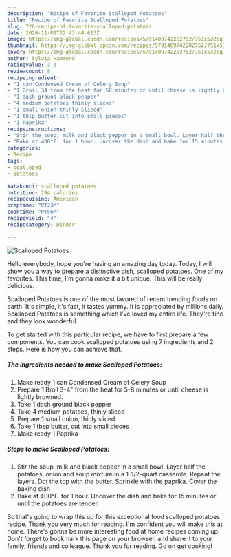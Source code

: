 ```yaml
---
description: "Recipe of Favorite Scalloped Potatoes"
title: "Recipe of Favorite Scalloped Potatoes"
slug: 726-recipe-of-favorite-scalloped-potatoes
date: 2020-11-01T22:43:44.613Z
image: https://img-global.cpcdn.com/recipes/5791409742282752/751x532cq70/scalloped-potatoes-recipe-main-photo.jpg
thumbnail: https://img-global.cpcdn.com/recipes/5791409742282752/751x532cq70/scalloped-potatoes-recipe-main-photo.jpg
cover: https://img-global.cpcdn.com/recipes/5791409742282752/751x532cq70/scalloped-potatoes-recipe-main-photo.jpg
author: Sylvia Hammond
ratingvalue: 3.3
reviewcount: 8
recipeingredient:
- "1 can Condensed Cream of Celery Soup"
- "1 Broil 34 from the heat for 58 minutes or until cheese is lightly browned"
- "1 dash ground black pepper"
- "4 medium potatoes thinly sliced"
- "1 small onion thinly sliced"
- "1 tbsp butter cut into small pieces"
- "1 Paprika"
recipeinstructions:
- "Stir the soup, milk and black pepper in a small bowl. Layer half the potatoes, onion and soup mixture in a 1-1/2-quart casserole. Repeat the layers. Dot the top with the butter. Sprinkle with the paprika. Cover the baking dish"
- "Bake at 400°F. for 1 hour. Uncover the dish and bake for 15 minutes or until the potatoes are tender."
categories:
- Recipe
tags:
- scalloped
- potatoes

katakunci: scalloped potatoes 
nutrition: 294 calories
recipecuisine: American
preptime: "PT23M"
cooktime: "PT56M"
recipeyield: "4"
recipecategory: Dinner

---
```



![Scalloped Potatoes](https://img-global.cpcdn.com/recipes/5791409742282752/751x532cq70/scalloped-potatoes-recipe-main-photo.jpg)

Hello everybody, hope you're having an amazing day today. Today, I will show you a way to prepare a distinctive dish, scalloped potatoes. One of my favorites. This time, I'm gonna make it a bit unique. This will be really delicious.



Scalloped Potatoes is one of the most favored of recent trending foods on earth. It's simple, it's fast, it tastes yummy. It is appreciated by millions daily. Scalloped Potatoes is something which I've loved my entire life. They're fine and they look wonderful.


To get started with this particular recipe, we have to first prepare a few components. You can cook scalloped potatoes using 7 ingredients and 2 steps. Here is how you can achieve that.

<!--inarticleads1-->

##### The ingredients needed to make Scalloped Potatoes:

1. Make ready 1 can Condensed Cream of Celery Soup
1. Prepare 1 Broil 3-4&#34; from the heat for 5-8 minutes or until cheese is lightly browned.
1. Take 1 dash ground black pepper
1. Take 4 medium potatoes, thinly sliced
1. Prepare 1 small onion, thinly sliced
1. Take 1 tbsp butter, cut into small pieces
1. Make ready 1 Paprika




<!--inarticleads2-->

##### Steps to make Scalloped Potatoes:

1. Stir the soup, milk and black pepper in a small bowl. Layer half the potatoes, onion and soup mixture in a 1-1/2-quart casserole. Repeat the layers. Dot the top with the butter. Sprinkle with the paprika. Cover the baking dish
1. Bake at 400°F. for 1 hour. Uncover the dish and bake for 15 minutes or until the potatoes are tender.




So that's going to wrap this up for this exceptional food scalloped potatoes recipe. Thank you very much for reading. I'm confident you will make this at home. There's gonna be more interesting food at home recipes coming up. Don't forget to bookmark this page on your browser, and share it to your family, friends and colleague. Thank you for reading. Go on get cooking!
